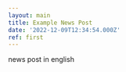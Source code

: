 ```yaml
---
layout: main
title: Example News Post
date: '2022-12-09T12:34:54.000Z'
ref: first
---
```


news post in english
